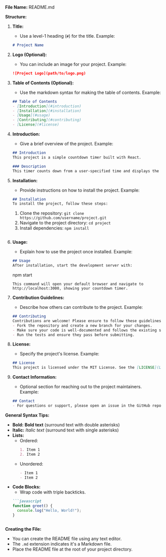 **File Name:** README.md

**Structure:**

1. **Title:**
   - Use a level-1 heading (`#`) for the title.
   Example:
   ```markdown
   # Project Name
   ```

2. **Logo (Optional):**
   - You can include an image for your project.
   Example:
   ```markdown
   ![Project Logo](path/to/logo.png)
   ```

3. **Table of Contents (Optional):**
   - Use the markdown syntax for making the table of contents.
   Example:
   ```markdown
   ## Table of Contents
   - [Introduction](#introduction)
   - [Installation](#installation)
   - [Usage](#usage)
   - [Contributing](#contributing)
   - [License](#license)
   ```

4. **Introduction:**
   - Give a brief overview of the project.
   Example:
   ```markdown
   ## Introduction
   This project is a simple countdown timer built with React.

   ### Description
   This timer counts down from a user-specified time and displays the remaining time until it reaches zero.

   ```

5. **Installation:**
   - Provide instructions on how to install the project.
   Example:
   ```markdown
   ## Installation
   To install the project, follow these steps:
   ```
   1. Clone the repository: `git clone https://github.com/username/project.git`
   2. Navigate to the project directory: `cd project`
   3. Install dependencies: `npm install`
   ```
   ```

6. **Usage:**
   - Explain how to use the project once installed.
   Example:
   ```markdown
   ## Usage
   After installation, start the development server with:
   ```
   npm start
   ```
   This command will open your default browser and navigate to http://localhost:3000, showing your countdown timer.

   ```

7. **Contribution Guidelines:**
   - Describe how others can contribute to the project.
   Example:
   ```markdown
   ## Contributing
   Contributions are welcome! Please ensure to follow these guidelines before submitting a pull request:
   - Fork the repository and create a new branch for your changes.
   - Make sure your code is well-documented and follows the existing style.
   - Run the tests and ensure they pass before submitting.
   ```

8. **License:**
   - Specify the project's license.
   Example:
   ```markdown
   ## License
   This project is licensed under the MIT License. See the [LICENSE](LICENSE) file for details.
   ```

9. **Contact Information:**
   - Optional section for reaching out to the project maintainers.
   Example:
   ```markdown
   ## Contact
   - For questions or support, please open an issue in the GitHub repository.
   ```

**General Syntax Tips:**
- **Bold:** **Bold text** (surround text with double asterisks)
- **Italic:** *Italic text* (surround text with single asterisks)
- **Lists:**
   - Ordered:
     ```markdown
     1. Item 1
     2. Item 2
     ```
   - Unordered:
     ```markdown
     - Item 1
     - Item 2
     ```
- **Code Blocks:**
   - Wrap code with triple backticks.
   ```markdown
   ```javascript
   function greet() {
     console.log("Hello, World!");
   }
   ```
   ```

**Creating the File:**
- You can create the README file using any text editor.
- The `.md` extension indicates it's a Markdown file.
- Place the README file at the root of your project directory.



